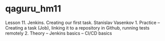 # qaguru_hm11
Lesson  11. Jenkins. Creating our first task. Stanislav Vasenkov 1. Practice – Creating a task (Job), linking it to a repository in Github, running tests remotely  2. Theory –  Jenkins basics – CI/CD basics
